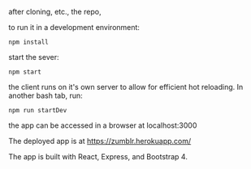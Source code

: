 after cloning, etc., the repo,

to run it in a development environment:

```
npm install 
```

start the sever:
```
npm start
```

the client runs on it's own server to allow for efficient hot reloading.  In another bash tab, run:
```
npm run startDev
```

the app can be accessed in a browser at localhost:3000

The deployed app is at https://zumblr.herokuapp.com/

The app is built with React, Express, and Bootstrap 4.

